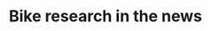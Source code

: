 ---
title: Bike research in the news
layout: category
taxonomy: In the news
permalink: /in-the-news/
---